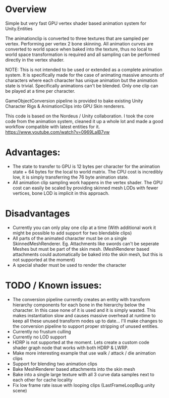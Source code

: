 # Overview

Simple but very fast GPU vertex shader based animation system for Unity.Entities

The animationclip is converted to three textures that are sampled per vertex. Performing per vertex 2 bone skinning. All animation curves are converted to world space when baked into the texture, thus no local to world space transformation is required and all sampling can be performed directly in the vertex shader.

NOTE: This is not intended to be used or extended as a complete animation system. It is specifically made for the case of animating massive amounts of characters where each character has unique animation but the animation state is trivial. Specifically animations can't be blended. Only one clip can be played at a time per character.

GameObjectConversion pipeline is provided to bake existing Unity Character Rigs & AnimationClips into GPU Skin renderers.

This code is based on the Nordeus / Unity collaboration. I took the core code from the animation system, cleaned it up a whole lot and made a good workflow compatible with latest entities for it.
https://www.youtube.com/watch?v=0969LalB7vw

# Advantages:
* The state to transfer to GPU is 12 bytes per character for the animation state + 64 bytes for the local to world matrix. The CPU cost is incredibly low, it is simply transferring the 76 byte animation state.
* All animation clip sampling work happens in the vertex shader. The GPU cost can easily be scaled by providing skinned mesh LODs with fewer vertices, bone LOD is implicit in this approach.

# Disadvantages
* Currently you can only play one clip at a time (With additional work it might be possible to add support for two blendable clips)
* All parts of the animated character must be on a single SkinnedMeshRenderer. Eg. Attachments like swords can't be seperate Meshes but must be part of the skin mesh. (MeshRenderer based attachments could automatically be baked into the skin mesh, but this is not supported at the moment)
* A special shader must be used to render the character

# TODO / Known issues:
* The conversion pipeline currently creates an entity with transform hierarchy components for each bone in the hierarchy below the character. In this case none of it is used and it is simply wasted. This makes instantiation slow and causes massive overhead at runtime to keep all these unused transform nodes up to date... I'll make changes to the conversion pipeline to support proper stripping of unused entities.
* Currently no frustum culling
* Currently no LOD support
* HDRP is not supported at the moment. Lets create a custom code shader graph node that works with both HDRP & LWRP.
* Make more interesting example that use walk / attack / die animation clips
* Support for blending two animation clips
* Bake MeshRenderer based attachments into the skin mesh
* Bake into a single large texture with all 3 curve data samples next to each other for cache locality
* Fix low frame rate issue with looping clips (LastFrameLoopBug.unity scene)
